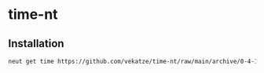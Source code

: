 # time-nt

## Installation

```sh
neut get time https://github.com/vekatze/time-nt/raw/main/archive/0-4-16.tar.zst
```
